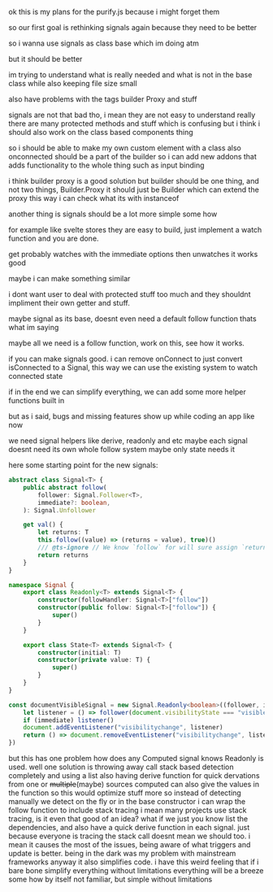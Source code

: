 ok this is my plans for the purify.js
because i might forget them

so our first goal is rethinking signals again
because they need to be better

so i wanna use signals as class base which im doing atm

but it should be better

im trying to understand what is really needed and what is not in the base class while also keeping file size small

also have problems with the tags builder Proxy and stuff

signals are not that bad tho, i mean they are not easy to understand really there are many protected methods and stuff which is confusing but i think i should also work on the class based components thing

so i should be able to make my own custom element with a class
also onconnected should be a part of the builder so i can add new addons that adds functionality to the whole thing such as input binding

i think builder proxy is a good solution
but builder should be one thing, and not two things, Builder.Proxy
it should just be Builder which can extend the proxy this way i can check what its with instanceof

another thing is signals should be a lot more simple some how

for example like svelte stores
they are easy to build, just implement a watch function and you are done.

get probably watches with the immediate options then unwatches it works good

maybe i can make something similar

i dont want user to deal with protected stuff too much
and they shouldnt impliment their own getter and stuff.

maybe signal as its base, doesnt even need a default follow function
thats what im saying

maybe all we need is a follow function, work on this, see how it works.

if you can make signals good. i can remove onConnect to just convert isConnected to a Signal, this way we can use the existing system to watch connected state

if in the end we can simplify everything, we can add some more helper functions built in

but as i said, bugs and missing features show up while coding an app
like now

we need signal helpers like derive, readonly and etc
maybe each signal doesnt need its own whole follow system
maybe only state needs it

here some starting point for the new signals:

```ts
abstract class Signal<T> {
    public abstract follow(
        follower: Signal.Follower<T>,
        immediate?: boolean,
    ): Signal.Unfollower

    get val() {
        let returns: T
        this.follow((value) => (returns = value), true)()
        /// @ts-ignore // We know `follow` for will sure assign `returns` so ignore the error
        return returns
    }
}

namespace Signal {
    export class Readonly<T> extends Signal<T> {
        constructor(followHandler: Signal<T>["follow"])
        constructor(public follow: Signal<T>["follow"]) {
            super()
        }
    }

    export class State<T> extends Signal<T> {
        constructor(initial: T)
        constructor(private value: T) {
            super()
        }
    }
}

const documentVisibleSignal = new Signal.Readonly<boolean>((follower, immediate) => {
    let listener = () => follower(document.visibilityState === "visible")
    if (immediate) listener()
    document.addEventListener("visibilitychange", listener)
    return () => document.removeEventListener("visibilitychange", listener)
})
```

but this has one problem
how does any Computed signal knows Readonly is used.
well one solution is throwing away call stack based detection completely and using a list
also having derive function for quick dervations from one or ~~multiple~~(maybe) sources
computed can also give the values in the function so this would optimize stuff more
so instead of detecting manually we detect on the fly
or in the base constructor i can wrap the follow function to include stack tracing
i mean many projects use stack tracing, is it even that good of an idea?
what if we just you know list the dependencies, and also have a quick derive function in each signal.
just because everyone is tracing the stack call doesnt mean we should too.
i mean it causes the most of the issues, being aware of what triggers and update is better.
being in the dark was my problem with mainstream frameworks anyway
it also simplifies code. i have this weird feeling that if i bare bone simplify everything without limitations
everything will be a breeze some how by itself
not familiar, but simple without limitations
